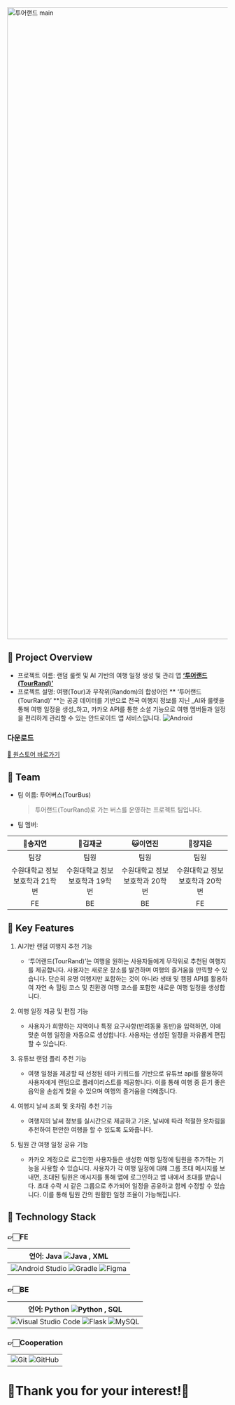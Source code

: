 <img width="1440" alt="투어랜드 main" src="https://github.com/user-attachments/assets/87bd1d38-4a30-40ae-9e64-c22c63f4f9cd">

## 🎡 Project Overview
- 프로젝트 이름: 랜덤 룰렛 및 AI 기반의 여행 일정 생성 및 관리 앱 **<u>‘투어랜드(TourRand)’</u>**
- 프로젝트 설명: 여행(Tour)과 무작위(Random)의 합성어인 ** ‘투어랜드(TourRand)’ **는 공공 데이터를 기반으로 전국 여행지 정보를 지닌 _AI와 룰렛을 통해 여행 일정을 생성_하고, 카카오 API를 통한 소셜 기능으로 여행 멤버들과 일정을 편리하게 관리할 수 있는 안드로이드 앱 서비스입니다.
![Android](https://img.shields.io/badge/Android-3DDC84?style=for-the-badge&logo=android&logoColor=white)

### 다운로드
[🚀 원스토어 바로가기](https://m.onestore.co.kr/ko-kr/apps/appsDetail.omp?prodId=0000778517&scYn=Y)

## 🎡 Team
- 팀 이름: 투어버스(TourBus)
  > 투어랜드(TourRand)로 가는 버스를 운영하는 프로젝트 팀입니다.
- 팀 멤버:

| 🦊송지연 | 🐶김재균 | 🐱이연진 | 🐰장지은 |
| :---: | :---: | :---: | :---: |
| 팀장 | 팀원 | 팀원 | 팀원 |
| 수원대학교 정보보호학과 21학번 | 수원대학교 정보보호학과 19학번 | 수원대학교 정보보호학과 20학번 | 수원대학교 정보보호학과 20학번 |
| FE | BE | BE | FE |

## 🎡 Key Features
1. AI기반 랜덤 여행지 추천 기능 
    - ‘투어랜드(TourRand)’는 여행을 원하는 사용자들에게 무작위로 추천된 여행지를 제공합니다. 사용자는 새로운 장소를 발견하며 여행의 즐거움을 만끽할 수 있습니다. 단순히 유명 여행지만 포함하는 것이 아니라 생태 및 캠핑 API를 활용하여 자연 속 힐링 코스 및 친환경 여행 코스를 포함한 새로운 여행 일정을 생성합니다. 
   
2. 여행 일정 제공 및 편집 기능
    - 사용자가 희망하는 지역이나 특정 요구사항(반려동물 동반)을 입력하면, 이에 맞춘 여행 일정을 자동으로 생성합니다. 사용자는 생성된 일정을 자유롭게 편집할 수 있습니다.

3. 유튜브 랜덤 플리 추천 기능 
    - 여행 일정을 제공할 때 선정된 테마 키워드를 기반으로 유튜브 api를 활용하여 사용자에게 랜덤으로 플레이리스트를 제공합니다. 이를 통해 여행 중 듣기 좋은 음악을 손쉽게 찾을 수 있으며 여행의 즐거움을 더해줍니다. 

4. 여행지 날씨 조회 및 옷차림 추천 기능 
    - 여행지의 날씨 정보를 실시간으로 제공하고 기온, 날씨에 따라 적절한 옷차림을 추천하여 편안한 여행을 할 수 있도록 도와줍니다. 

5. 팀원 간 여행 일정 공유 기능 
    - 카카오 계정으로 로그인한 사용자들은 생성한 여행 일정에 팀원을 추가하는 기능을 사용할 수 있습니다. 사용자가 각 여행 일정에 대해 그룹 초대 메시지를 보내면, 초대된 팀원은 메시지를 통해 앱에 로그인하고 앱 내에서 초대를 받습니다. 초대 수락 시 같은 그룹으로 추가되어 일정을 공유하고 함께 수정할 수 있습니다. 이를 통해 팀원 간의 원활한 일정 조율이 가능해집니다.

## 🎡 Technology Stack
### 👉🏻FE

| 언어: Java ![Java](https://img.shields.io/badge/java-%23ED8B00.svg?style=for-the-badge&logo=openjdk&logoColor=white) , XML  |
| :---: |
| ![Android Studio](https://img.shields.io/badge/android%20studio-346ac1?style=for-the-badge&logo=android%20studio&logoColor=white) ![Gradle](https://img.shields.io/badge/Gradle-02303A.svg?style=for-the-badge&logo=Gradle&logoColor=white) ![Figma](https://img.shields.io/badge/figma-%23F24E1E.svg?style=for-the-badge&logo=figma&logoColor=white) |

### 👉🏻BE

| 언어: Python ![Python](https://img.shields.io/badge/python-3670A0?style=for-the-badge&logo=python&logoColor=ffdd54) , SQL |
| :---: |
| ![Visual Studio Code](https://img.shields.io/badge/Visual%20Studio%20Code-0078d7.svg?style=for-the-badge&logo=visual-studio-code&logoColor=white) ![Flask](https://img.shields.io/badge/flask-%23000.svg?style=for-the-badge&logo=flask&logoColor=white) ![MySQL](https://img.shields.io/badge/mysql-4479A1.svg?style=for-the-badge&logo=mysql&logoColor=white) |

### 👉🏻Cooperation

|  |
| :---: |
| ![Git](https://img.shields.io/badge/git-%23F05033.svg?style=for-the-badge&logo=git&logoColor=white) ![GitHub](https://img.shields.io/badge/github-%23121011.svg?style=for-the-badge&logo=github&logoColor=white) |


# 🩶Thank you for your interest!🩶
